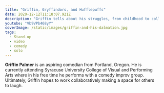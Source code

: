 ```yaml
---
title: "Griffin, Gryffindors, and Hufflepuffs"
date: 2020-12-12T11:18:07.921Z
description: "Griffin tells about his struggles, from childhood to college."
youtube: "Vb9VPb468yY"
coverImage: /static/images/griffin-and-his-dalmation.jpg
tags:
  - Stand-up
  - video
  - comedy
  - solo
---
```

**Griffin Palmer** is an aspiring comedian from Portland, Oregon. He is currently attending Syracuse University College of Visual and Performing Arts where in his free time he performs with a comedy improv group. Ultimately, Griffin hopes to work collaboratively making a space for others to laugh.
